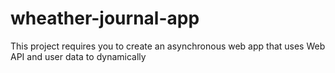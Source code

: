 # wheather-journal-app
This project requires you to create an asynchronous web app that uses Web API and user data to dynamically
